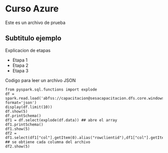 # Curso Azure
Este es un archivo de prueba
## Subtitulo ejemplo 

Explicacion de etapas 
- Etapa 1
- Etapa 2
- Etapa 3

Codigo para leer un archivo JSON	

``` phyton
from pyspark.sql.functions import explode
df = spark.read.load('abfss://capacitacion@sesacapacitacion.dfs.core.windows.net/synapse/workspaces/synapsecapacitacion/warehouse/raw/clientes_correos.json', format='json')
display(df.limit(10))
df.show(5)
df.printSchema()
df1 = df.select(explode(df.data)) ## abre el array
df1.printSchema()
df1.show(5)
df2 = df1.select(df1["col"].getItem(0).alias("rowclientid"),df1["col"].getItem(1).alias("correo")) ## se obtiene cada columna del archivo
df2.show(5)
```
